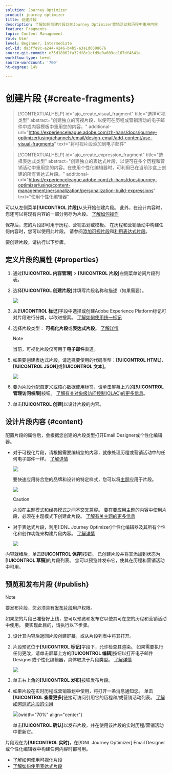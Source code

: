 ```yaml
---
solution: Journey Optimizer
product: journey optimizer
title: 创建片段
description: 了解如何创建片段以在Journey Optimizer营销活动和历程中重用内容
feature: Fragments
topic: Content Management
role: User
level: Beginner, Intermediate
exl-id: da3ffe9c-a244-4246-b4b5-a3a1d0508676
source-git-commit: e35d18002fa32df8c1cfd9e0a609ce167df4641a
workflow-type: tm+mt
source-wordcount: '700'
ht-degree: 14%

---
```


# 创建片段 {#create-fragments}

>[!CONTEXTUALHELP]
>id="ajo_create_visual_fragment"
>title="选择可视类型"
>abstract="创建独立的可视片段，以便可在历程或营销活动的电子邮件中或内容模板中重用您的内容。"
>additional-url="https://experienceleague.adobe.com/zh-hans/docs/journey-optimizer/using/channels/email/design-email/add-content/use-visual-fragments" text="将可视片段添加到电子邮件"

>[!CONTEXTUALHELP]
>id="ajo_create_expression_fragment"
>title="选择表达式类型"
>abstract="创建独立的表达式片段，以便可在多个历程和营销活动中重用您的内容。在使用个性化编辑器时，可利用已在当前沙盒上创建的所有表达式片段。"
>additional-url="https://experienceleague.adobe.com/zh-hans/docs/journey-optimizer/using/content-management/personalization/personalization-build-expressions" text="使用个性化编辑器"

可以从左侧菜单&#x200B;**[!UICONTROL 片段]**&#x200B;从头开始创建片段。 此外，在设计内容时，您还可以将现有内容的一部分另存为片段。 [了解如何操作](#save-as-fragment)

保存后，您的片段即可用于历程、营销策划或模板。 在历程和营销活动中构建任何内容时，您可以使用此片段。 请参阅[添加可视片段](../email/use-visual-fragments.md)和[利用表达式片段](../personalization/use-expression-fragments.md)。

要创建片段，请执行以下步骤。

## 定义片段的属性 {#properties}

1. 通过&#x200B;**[!UICONTROL 内容管理]** > **[!UICONTROL 片段]**&#x200B;左侧菜单访问片段列表。

1. 选择&#x200B;**[!UICONTROL 创建片段]**&#x200B;并填写片段名称和描述（如果需要）。

   ![](assets/fragment-details.png)

1. 从&#x200B;**[!UICONTROL 标记]**&#x200B;字段中选择或创建Adobe Experience Platform标记可对片段进行分类，以改进搜索。 [了解如何使用统一标记](../start/search-filter-categorize.md#tags)

1. 选择片段类型： **可视化片段**&#x200B;或&#x200B;**表达式片段**。 [了解详情](../content-management/fragments.md#visual-expression)

   >[!NOTE]
   >
   >当前，可视化片段仅可用于&#x200B;**电子邮件**&#x200B;渠道。

1. 如果要创建表达式片段，请选择要使用的代码类型：**[!UICONTROL HTML]**、**[!UICONTROL JSON]**&#x200B;或&#x200B;**[!UICONTROL 文本]**。

   ![](assets/fragment-expression-type.png)

1. 要为片段分配自定义或核心数据使用标签，请单击屏幕上方的&#x200B;**[!UICONTROL 管理访问权限]**&#x200B;按钮。 [了解有关对象级访问控制(OLAC)的更多信息](../administration/object-based-access.md)。

1. 单击&#x200B;**[!UICONTROL 创建]**&#x200B;以设计片段的内容。

## 设计片段内容 {#content}

配置片段的属性后，会根据您创建的片段类型打开Email Designer或个性化编辑器。

* 对于可视化片段，请根据需要编辑您的内容，就像处理历程或营销活动中的任何电子邮件一样。 [了解详情](../email/get-started-email-design.md)

  ![](assets/fragment-designer.png)

  要快速应用符合您的品牌和设计的特定样式，您可以将[主题](../email/apply-email-themes.md)应用于片段。

  ![](assets/fragment-themes.png)

  >[!CAUTION]
  >
  >片段在主题模式和经典模式之间不交叉兼容。 要在要应用主题的内容中使用片段，必须在主题模式下创建此片段。 [了解有关主题的更多信息](../email/apply-email-themes.md)

* 对于表达式片段，利用[!DNL Journey Optimizer]个性化编辑器及其所有个性化和创作功能来构建片段内容。 [了解详情](../personalization/personalization-build-expressions.md)

  ![](assets/fragment-expression-editor.png)

内容就绪后，单击&#x200B;**[!UICONTROL 保存]**&#x200B;按钮。 已创建片段并将其添加到状态为&#x200B;**[!UICONTROL 草稿]**&#x200B;的片段列表。 您可以预览并发布它，使其在历程和营销活动中可用。

## 预览和发布片段 {#publish}

>[!NOTE]
>
>要发布片段，您必须具有[发布片段](../administration/ootb-product-profiles.md#content-library-manager)用户权限。

如果您的片段已准备好上线，您可以预览和发布它以使其可在您的历程和营销活动中使用。 要实现此目的，请执行以下步骤。

1. 设计其内容后返回片段创建屏幕，或从片段列表中将其打开。

1. 片段预览位于&#x200B;**[!UICONTROL 标记]**&#x200B;字段下，允许检查其渲染。 如果需要执行任何更改，请单击屏幕上方的&#x200B;**[!UICONTROL 编辑]**&#x200B;按钮以打开电子邮件Designer或个性化编辑器，具体取决于片段类型。 [了解详情](manage-fragments.md#edit-fragments)

   ![](assets/fragment-preview.png)

1. 单击右上角的&#x200B;**[!UICONTROL 发布]**&#x200B;按钮发布片段。

1. 如果片段在实时历程或营销策划中使用，将打开一条消息通知您。 单击&#x200B;**[!UICONTROL 查看更多]**&#x200B;链接可访问引用它的历程和/或营销活动列表。 [了解如何浏览片段的引用](../content-management/manage-fragments.md#explore-references)

   ![](assets/fragment-publish.png){width="70%" align="center"}

   单击&#x200B;**[!UICONTROL 确认]**&#x200B;以发布片段，并在使用该片段的实时历程/营销活动中更新它。

片段现在为&#x200B;**[!UICONTROL 实时]**，在[!DNL Journey Optimizer] Email Designer或个性化编辑器中构建任何内容时都可用。

* [了解如何使用可视化片段](../email/use-visual-fragments.md)
* [了解如何使用表达式片段](../personalization/use-expression-fragments.md)
